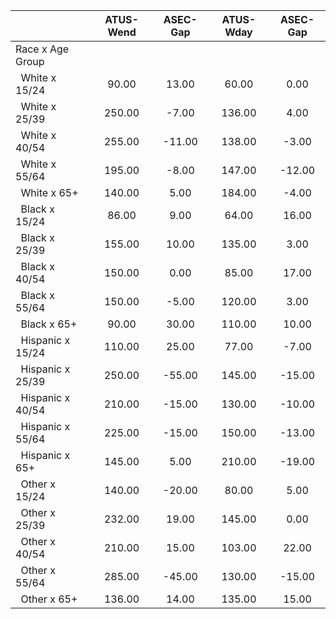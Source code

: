 
|                      |    ATUS-Wend |     ASEC-Gap |    ATUS-Wday |     ASEC-Gap |
| -------------------- | :----------: | :----------: | :----------: | :----------: |
| Race x Age Group     |              |              |              |              |
| &nbsp;&nbsp;White x 15/24 |        90.00 |        13.00 |        60.00 |         0.00 |
| &nbsp;&nbsp;White x 25/39 |       250.00 |        -7.00 |       136.00 |         4.00 |
| &nbsp;&nbsp;White x 40/54 |       255.00 |       -11.00 |       138.00 |        -3.00 |
| &nbsp;&nbsp;White x 55/64 |       195.00 |        -8.00 |       147.00 |       -12.00 |
| &nbsp;&nbsp;White x 65+ |       140.00 |         5.00 |       184.00 |        -4.00 |
| &nbsp;&nbsp;Black x 15/24 |        86.00 |         9.00 |        64.00 |        16.00 |
| &nbsp;&nbsp;Black x 25/39 |       155.00 |        10.00 |       135.00 |         3.00 |
| &nbsp;&nbsp;Black x 40/54 |       150.00 |         0.00 |        85.00 |        17.00 |
| &nbsp;&nbsp;Black x 55/64 |       150.00 |        -5.00 |       120.00 |         3.00 |
| &nbsp;&nbsp;Black x 65+ |        90.00 |        30.00 |       110.00 |        10.00 |
| &nbsp;&nbsp;Hispanic x 15/24 |       110.00 |        25.00 |        77.00 |        -7.00 |
| &nbsp;&nbsp;Hispanic x 25/39 |       250.00 |       -55.00 |       145.00 |       -15.00 |
| &nbsp;&nbsp;Hispanic x 40/54 |       210.00 |       -15.00 |       130.00 |       -10.00 |
| &nbsp;&nbsp;Hispanic x 55/64 |       225.00 |       -15.00 |       150.00 |       -13.00 |
| &nbsp;&nbsp;Hispanic x 65+ |       145.00 |         5.00 |       210.00 |       -19.00 |
| &nbsp;&nbsp;Other x 15/24 |       140.00 |       -20.00 |        80.00 |         5.00 |
| &nbsp;&nbsp;Other x 25/39 |       232.00 |        19.00 |       145.00 |         0.00 |
| &nbsp;&nbsp;Other x 40/54 |       210.00 |        15.00 |       103.00 |        22.00 |
| &nbsp;&nbsp;Other x 55/64 |       285.00 |       -45.00 |       130.00 |       -15.00 |
| &nbsp;&nbsp;Other x 65+ |       136.00 |        14.00 |       135.00 |        15.00 |

